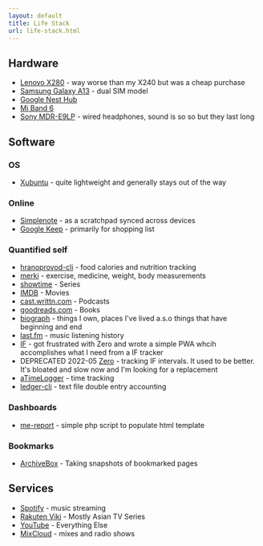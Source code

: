 ```yaml
---
layout: default
title: Life Stack
url: life-stack.html
---
```


## Hardware

* [Lenovo X280](https://en.wikipedia.org/wiki/ThinkPad_X_series#X280) - way worse than my X240 but was a cheap purchase
* [Samsung Galaxy A13](https://en.wikipedia.org/wiki/Samsung_Galaxy_A13) - dual SIM model
* [Google Nest Hub](https://en.wikipedia.org/wiki/Google_Nest_(smart_speakers)#Home_Hub)
* [Mi Band 6](https://en.wikipedia.org/wiki/Xiaomi_Mi_Smart_Band_6)
* [Sony MDR-E9LP](https://www.sony.com/ug/electronics/in-ear-headphones/mdr-e9lp) - wired headphones, sound is so so but they last long

## Software

### OS

* [Xubuntu](https://xubuntu.org/) - quite lightweight and generally stays out of the way

### Online

* [Simplenote](https://simplenote.com/) - as a scratchpad synced across devices
* [Google Keep](https://keep.google.com/) - primarily for shopping list

### Quantified self

* [hranoprovod-cli](https://github.com/aquilax/hranoprovod-cli) - food calories and nutrition tracking
* [merki](https://github.com/aquilax/merki) - exercise, medicine, weight, body measurements
* [showtime](https://github.com/aquilax/showtime) - Series
* [IMDB](https://www.imdb.com/user/ur3800269/) - Movies
* [cast.writtn.com](https://cast.writtn.com/) - Podcasts
* [goodreads.com](https://www.goodreads.com/user/show/2821810-evgeniy-vasilev) - Books
* [biograph](https://github.com/aquilax/biograph) - things I own, places I've lived a.s.o things that have beginning and end
* [last.fm](https://www.last.fm/user/aquilax) - music listening history
* [IF](https://if.avtobiografia.com/) - got frustrated with Zero and wrote a simple PWA whcih accomplishes what I need from a IF tracker
* DEPRECATED 2022-05 [Zero](https://play.google.com/store/apps/details?id=com.zerofasting.zero) - tracking IF intervals. It used to be better. It's bloated and slow now and I'm looking for a replacement
* [aTimeLogger](https://play.google.com/store/apps/details?id=com.aloggers.atimeloggerapp) - time tracking
* [ledger-cli](https://www.ledger-cli.org/) - text file double entry accounting

### Dashboards

* [me-report](https://github.com/aquilax/me-report) - simple php script to populate html template

### Bookmarks

* [ArchiveBox](https://github.com/ArchiveBox/ArchiveBox) - Taking snapshots of bookmarked pages

## Services

* [Spotify](https://www.spotify.com/) - music streaming
* [Rakuten Viki](https://www.viki.com/) - Mostly Asian TV Series
* [YouTube](https://www.youtube.com/) - Everything Else
* [MixCloud](https://www.mixcloud.com/) - mixes and radio shows


